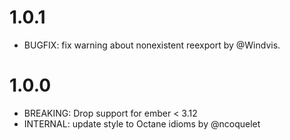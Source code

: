 # 1.0.1
- BUGFIX: fix warning about nonexistent reexport by @Windvis.

# 1.0.0

- BREAKING: Drop support for ember < 3.12
- INTERNAL: update style to Octane idioms by @ncoquelet
